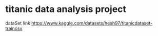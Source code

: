 # titanic data analysis project
dataSet link https://www.kaggle.com/datasets/hesh97/titanicdataset-traincsv

